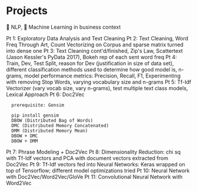 # Projects
:memo: NLP, :robot: Machine Learning in business context





Pt 1: Exploratory Data Analysis and Text Cleaning
Pt 2: Text Cleaning, Word Freq Through Art, Count Vectorizing on Corpus and sparse matrix turned into dense one
Pt 3: Text Cleaning cont'd/finished, Zip's Law, Scattertext (Jason Kessler's PyData 2017), Bokeh rep of each sent word freq
Pt 4: Train, Dev, Test Split, reason for Dev (justification in size of data set), different classification methods used to determine how good model is, n-grams, model performance metrics: Precision, Recall, F1, Experimenting with removing Stop Words, varying vocabulary size and n-grams
Pt 5: Tf-Idf Vectorizer (vary vocab size, vary n-grams), test multiple text class models, Lexical Approach
Pt 6: Doc2Vec

      prerequisite: Gensim

      pip install gensim
      DBOW (Distributed Bag of Words)
      DMC (Distributed Memory Concatenated)
      DMM (Distributed Memory Mean)
      DBOW + DMC
      DBOW + DMM
Pt 7: Phrase Modeling + Doc2Vec 
Pt 8: Dimensionality Reduction: chi sq with Tf-Idf vectors and PCA with document vectors extracted from Doc2Vec
Pt 9: Tf-Idf vectors fed into Neural Networks: Keras wrapped on top of Tensorflow; different model optimizations tried
Pt 10: Neural Network with Doc2Vec/Word2Vec/GloVe
Pt 11: Convolutional Neural Network with Word2Vec

